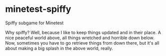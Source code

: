 # minetest-spiffy
Spiffy subgame for Minetest

Why spiffy? Well, because I like to keep things updated
and in their place. A nice peaceful world above, all
things wretched and horrible down below. Now, sometimes
you have to go retrieve things from down there, but it's
all about making a big splash in the above world, really.
